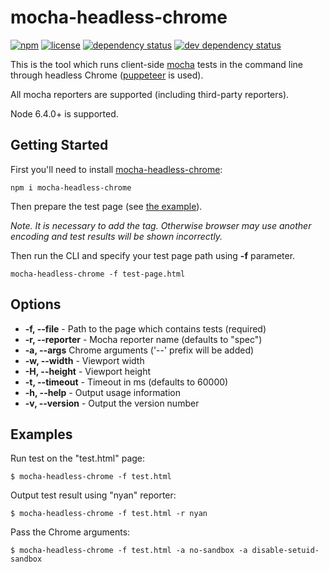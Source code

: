 # mocha-headless-chrome

[![npm](https://img.shields.io/npm/v/mocha-headless-chrome.svg)](https://www.npmjs.com/package/mocha-headless-chrome)
[![license](https://img.shields.io/npm/l/mocha-headless-chrome.svg)](http://spdx.org/licenses/MIT.html)
[![dependency status](https://img.shields.io/david/direct-adv-interfaces/mocha-headless-chrome.svg)]()
[![dev dependency status](https://img.shields.io/david/dev/direct-adv-interfaces/mocha-headless-chrome.svg)]()

This is the tool which runs client-side [mocha](https://github.com/mochajs/mocha) tests in the command line through headless Chrome ([puppeteer](https://github.com/GoogleChrome/puppeteer) is used).

All mocha reporters are supported (including third-party reporters).

Node 6.4.0+ is supported.

## Getting Started

First you'll need to install [mocha-headless-chrome](https://www.npmjs.com/package/mocha-headless-chrome):

```
npm i mocha-headless-chrome
```

Then prepare the test page (see [the example](example-page.html)). 

*Note. It is necessary to add the **<meta charset="utf-8">** tag. Otherwise browser may use another encoding and test results will be shown incorrectly.*

Then run the CLI and specify your test page path using **-f** parameter.

```
mocha-headless-chrome -f test-page.html
```

## Options

- **-f, --file** - Path to the page which contains tests (required)
- **-r, --reporter** - Mocha reporter name (defaults to "spec")
- **-a, --args**  Chrome arguments ('--' prefix will be added)
- **-w, --width** - Viewport width
- **-H, --height** - Viewport height
- **-t, --timeout** - Timeout in ms (defaults to 60000)
- **-h, --help** - Output usage information
- **-v, --version** - Output the version number

## Examples

Run test on the "test.html" page:

```
$ mocha-headless-chrome -f test.html
```

Output test result using "nyan" reporter:

```
$ mocha-headless-chrome -f test.html -r nyan
```

Pass the Chrome arguments:

```
$ mocha-headless-chrome -f test.html -a no-sandbox -a disable-setuid-sandbox
```
